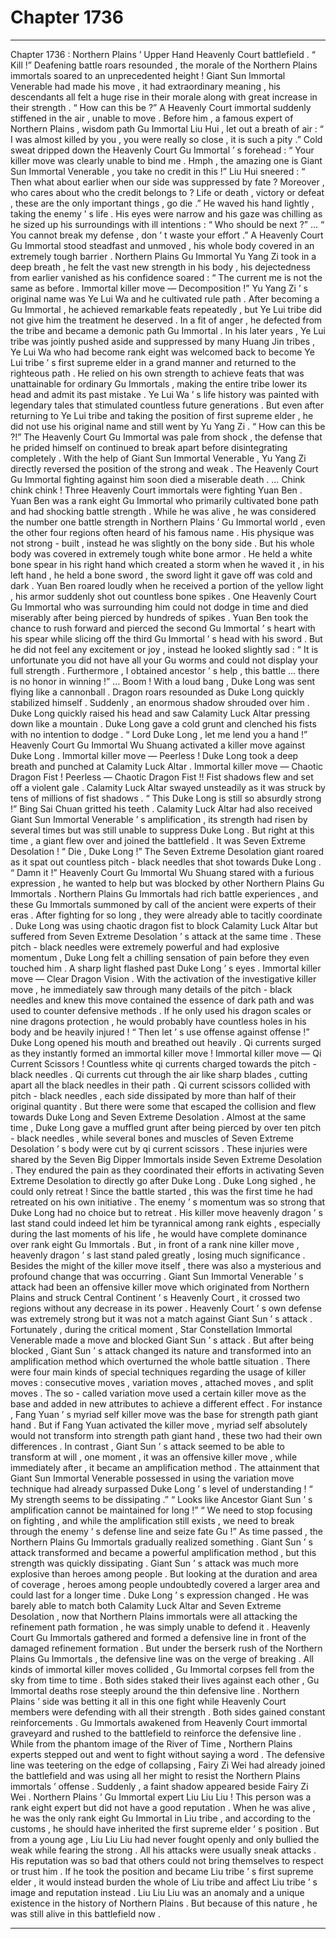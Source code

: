 
# Chapter 1736


---

Chapter 1736 : Northern Plains ’ Upper Hand
Heavenly Court battlefield .
“ Kill !”
Deafening battle roars resounded , the morale of the Northern Plains immortals soared to an unprecedented height !
Giant Sun Immortal Venerable had made his move , it had extraordinary meaning , his descendants all felt a huge rise in their morale along with great increase in their strength .
“ How can this be ?” A Heavenly Court immortal suddenly stiffened in the air , unable to move .
Before him , a famous expert of Northern Plains , wisdom path Gu Immortal Liu Hui , let out a breath of air : “ I was almost killed by you , you were really so close , it is such a pity .”
Cold sweat dripped down the Heavenly Court Gu Immortal ’ s forehead : “ Your killer move was clearly unable to bind me . Hmph , the amazing one is Giant Sun Immortal Venerable , you take no credit in this !”
Liu Hui sneered : “ Then what about earlier when our side was suppressed by fate ? Moreover , who cares about who the credit belongs to ? Life or death , victory or defeat , these are the only important things , go die .”
He waved his hand lightly , taking the enemy ’ s life .
His eyes were narrow and his gaze was chilling as he sized up his surroundings with ill intentions : “ Who should be next ?”
…
“ You cannot break my defense , don ’ t waste your effort .” A Heavenly Court Gu Immortal stood steadfast and unmoved , his whole body covered in an extremely tough barrier .
Northern Plains Gu Immortal Yu Yang Zi took in a deep breath , he felt the vast new strength in his body , his dejectedness from earlier vanished as his confidence soared : “ The current me is not the same as before . Immortal killer move — Decomposition !”
Yu Yang Zi ’ s original name was Ye Lui Wa and he cultivated rule path . After becoming a Gu Immortal , he achieved remarkable feats repeatedly , but Ye Lui tribe did not give him the treatment he deserved . In a fit of anger , he defected from the tribe and became a demonic path Gu Immortal .
In his later years , Ye Lui tribe was jointly pushed aside and suppressed by many Huang Jin tribes , Ye Lui Wa who had become rank eight was welcomed back to become Ye Lui tribe ’ s first supreme elder in a grand manner and returned to the righteous path .
He relied on his own strength to achieve feats that was unattainable for ordinary Gu Immortals , making the entire tribe lower its head and admit its past mistake .
Ye Lui Wa ’ s life history was painted with legendary tales that stimulated countless future generations . But even after returning to Ye Lui tribe and taking the position of first supreme elder , he did not use his original name and still went by Yu Yang Zi .
“ How can this be ?!” The Heavenly Court Gu Immortal was pale from shock , the defense that he prided himself on continued to break apart before disintegrating completely .
With the help of Giant Sun Immortal Venerable , Yu Yang Zi directly reversed the position of the strong and weak .
The Heavenly Court Gu Immortal fighting against him soon died a miserable death .
…
Chink chink chink !
Three Heavenly Court immortals were fighting Yuan Ben .
Yuan Ben was a rank eight Gu Immortal who primarily cultivated bone path and had shocking battle strength . While he was alive , he was considered the number one battle strength in Northern Plains ’ Gu Immortal world , even the other four regions often heard of his famous name .
His physique was not strong - built , instead he was slightly on the bony side . But his whole body was covered in extremely tough white bone armor . He held a white bone spear in his right hand which created a storm when he waved it , in his left hand , he held a bone sword , the sword light it gave off was cold and dark .
Yuan Ben roared loudly when he received a portion of the yellow light , his armor suddenly shot out countless bone spikes .
One Heavenly Court Gu Immortal who was surrounding him could not dodge in time and died miserably after being pierced by hundreds of spikes .
Yuan Ben took the chance to rush forward and pierced the second Gu Immortal ’ s heart with his spear while slicing off the third Gu Immortal ’ s head with his sword .
But he did not feel any excitement or joy , instead he looked slightly sad : “ It is unfortunate you did not have all your Gu worms and could not display your full strength . Furthermore , I obtained ancestor ’ s help , this battle … there is no honor in winning !”
…
Boom !
With a loud bang , Duke Long was sent flying like a cannonball .
Dragon roars resounded as Duke Long quickly stabilized himself .
Suddenly , an enormous shadow shrouded over him .
Duke Long quickly raised his head and saw Calamity Luck Altar pressing down like a mountain .
Duke Long gave a cold grunt and clenched his fists with no intention to dodge .
“ Lord Duke Long , let me lend you a hand !” Heavenly Court Gu Immortal Wu Shuang activated a killer move against Duke Long .
Immortal killer move — Peerless !
Duke Long took a deep breath and punched at Calamity Luck Altar .
Immortal killer move — Chaotic Dragon Fist !
Peerless — Chaotic Dragon Fist !!
Fist shadows flew and set off a violent gale . Calamity Luck Altar swayed unsteadily as it was struck by tens of millions of fist shadows .
“ This Duke Long is still so absurdly strong !” Bing Sai Chuan gritted his teeth .
Calamity Luck Altar had also received Giant Sun Immortal Venerable ’ s amplification , its strength had risen by several times but was still unable to suppress Duke Long .
But right at this time , a giant flew over and joined the battlefield .
It was Seven Extreme Desolation !
“ Die , Duke Long !” The Seven Extreme Desolation giant roared as it spat out countless pitch - black needles that shot towards Duke Long .
“ Damn it !” Heavenly Court Gu Immortal Wu Shuang stared with a furious expression , he wanted to help but was blocked by other Northern Plains Gu Immortals .
Northern Plains Gu Immortals had rich battle experiences , and these Gu Immortals summoned by call of the ancient were experts of their eras . After fighting for so long , they were already able to tacitly coordinate .
Duke Long was using chaotic dragon fist to block Calamity Luck Altar but suffered from Seven Extreme Desolation ’ s attack at the same time .
These pitch - black needles were extremely powerful and had explosive momentum , Duke Long felt a chilling sensation of pain before they even touched him .
A sharp light flashed past Duke Long ’ s eyes .
Immortal killer move — Clear Dragon Vision .
With the activation of the investigative killer move , he immediately saw through many details of the pitch - black needles and knew this move contained the essence of dark path and was used to counter defensive methods . If he only used his dragon scales or nine dragons protection , he would probably have countless holes in his body and be heavily injured !
“ Then let ’ s use offense against offense !” Duke Long opened his mouth and breathed out heavily .
Qi currents surged as they instantly formed an immortal killer move !
Immortal killer move — Qi Current Scissors !
Countless white qi currents charged towards the pitch - black needles .
Qi currents cut through the air like sharp blades , cutting apart all the black needles in their path .
Qi current scissors collided with pitch - black needles , each side dissipated by more than half of their original quantity .
But there were some that escaped the collision and flew towards Duke Long and Seven Extreme Desolation .
Almost at the same time , Duke Long gave a muffled grunt after being pierced by over ten pitch - black needles , while several bones and muscles of Seven Extreme Desolation ’ s body were cut by qi current scissors .
These injuries were shared by the Seven Big Dipper Immortals inside Seven Extreme Desolation .
They endured the pain as they coordinated their efforts in activating Seven Extreme Desolation to directly go after Duke Long .
Duke Long sighed , he could only retreat !
Since the battle started , this was the first time he had retreated on his own initiative .
The enemy ’ s momentum was so strong that Duke Long had no choice but to retreat .
His killer move heavenly dragon ’ s last stand could indeed let him be tyrannical among rank eights , especially during the last moments of his life , he would have complete dominance over rank eight Gu Immortals .
But , in front of a rank nine killer move , heavenly dragon ’ s last stand paled greatly , losing much significance .
Besides the might of the killer move itself , there was also a mysterious and profound change that was occurring .
Giant Sun Immortal Venerable ’ s attack had been an offensive killer move which originated from Northern Plains and struck Central Continent ’ s Heavenly Court , it crossed two regions without any decrease in its power .
Heavenly Court ’ s own defense was extremely strong but it was not a match against Giant Sun ’ s attack .
Fortunately , during the critical moment , Star Constellation Immortal Venerable made a move and blocked Giant Sun ’ s attack .
But after being blocked , Giant Sun ’ s attack changed its nature and transformed into an amplification method which overturned the whole battle situation .
There were four main kinds of special techniques regarding the usage of killer moves : consecutive moves , variation moves , attached moves , and split moves .
The so - called variation move used a certain killer move as the base and added in new attributes to achieve a different effect . For instance , Fang Yuan ’ s myriad self killer move was the base for strength path giant hand .
But if Fang Yuan activated the killer move , myriad self absolutely would not transform into strength path giant hand , these two had their own differences .
In contrast , Giant Sun ’ s attack seemed to be able to transform at will , one moment , it was an offensive killer move , while immediately after , it became an amplification method .
The attainment that Giant Sun Immortal Venerable possessed in using the variation move technique had already surpassed Duke Long ’ s level of understanding !
“ My strength seems to be dissipating .”
“ Looks like Ancestor Giant Sun ’ s amplification cannot be maintained for long !”
“ We need to stop focusing on fighting , and while the amplification still exists , we need to break through the enemy ’ s defense line and seize fate Gu !”
As time passed , the Northern Plains Gu Immortals gradually realized something .
Giant Sun ’ s attack transformed and became a powerful amplification method , but this strength was quickly dissipating .
Giant Sun ’ s attack was much more explosive than heroes among people . But looking at the duration and area of coverage , heroes among people undoubtedly covered a larger area and could last for a longer time .
Duke Long ’ s expression changed .
He was barely able to match both Calamity Luck Altar and Seven Extreme Desolation , now that Northern Plains immortals were all attacking the refinement path formation , he was simply unable to defend it .
Heavenly Court Gu Immortals gathered and formed a defensive line in front of the damaged refinement formation .
But under the berserk rush of the Northern Plains Gu Immortals , the defensive line was on the verge of breaking .
All kinds of immortal killer moves collided , Gu Immortal corpses fell from the sky from time to time .
Both sides staked their lives against each other , Gu Immortal deaths rose steeply around the thin defensive line .
Northern Plains ’ side was betting it all in this one fight while Heavenly Court members were defending with all their strength .
Both sides gained constant reinforcements .
Gu Immortals awakened from Heavenly Court immortal graveyard and rushed to the battlefield to reinforce the defensive line .
While from the phantom image of the River of Time , Northern Plains experts stepped out and went to fight without saying a word .
The defensive line was teetering on the edge of collapsing , Fairy Zi Wei had already joined the battlefield and was using all her might to resist the Northern Plains immortals ’ offense .
Suddenly , a faint shadow appeared beside Fairy Zi Wei .
Northern Plains ’ Gu Immortal expert Liu Liu Liu !
This person was a rank eight expert but did not have a good reputation . When he was alive , he was the only rank eight Gu Immortal in Liu tribe , and according to the customs , he should have inherited the first supreme elder ’ s position .
But from a young age , Liu Liu Liu had never fought openly and only bullied the weak while fearing the strong . All his attacks were usually sneak attacks .
His reputation was so bad that others could not bring themselves to respect or trust him .
If he took the position and became Liu tribe ’ s first supreme elder , it would instead burden the whole of Liu tribe and affect Liu tribe ’ s image and reputation instead .
Liu Liu Liu was an anomaly and a unique existence in the history of Northern Plains . But because of this nature , he was still alive in this battlefield now .

---

